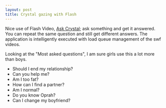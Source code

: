 ```yaml
---
layout: post
title: Crystal gazing with Flash
---
```


Nice use of Flash Video, [Ask Crystal](http://www.ask-crystal.com/); ask something and get it answered. You can repeat the same question and still get different answers. The application is intelligently executed with load queue management of the swf videos.

Looking at the "Most asked questions", I am sure girls use this a lot more than boys.

- Should I end my relationship?
- Can you help me?
- Am I too fat?
- How can I find a partner?
- Am I normal?
- Do you know Oprah?
- Can I change my boyfriend?
